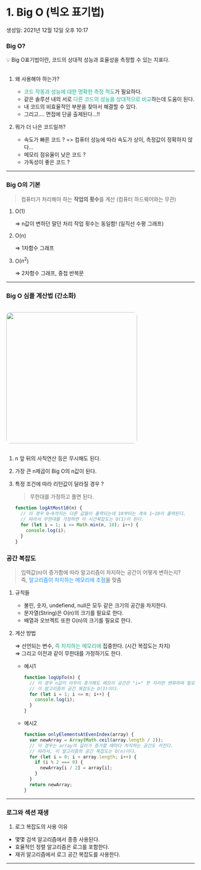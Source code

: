 # 1. Big O (빅오 표기법)

생성일: 2021년 12월 12일 오후 10:17

### Big O?

<aside>
💡 Big O표기법이란, 코드의 상대적 성능과 효율성을 측정할 수 있는 지표다.
</aside>
</br>

1. 왜 사용해야 하는가?

   - <span style="color:#1FAB89">코드 작동과 성능에 대한 명확한 측정 척도</span>가 필요하다.
   - 같은 솔루션 내의 서로 <span style="color:#1FAB89">다른 코드의 성능을 상대적으로 비교</span>하는데 도움이 된다.
   - 내 코드의 비효율적인 부분을 찾아서 해결할 수 있다.
   - 그리고.... 면접에 단골 출제된다...!!

2. 뭐가 더 나은 코드일까?
   - 속도가 빠른 코드 ? => 컴퓨터 성능에 따라 속도가 상이, 측정값이 정확하지 않다...
   - 메모리 점유율이 낮은 코드 ?
   - 가독성이 좋은 코드 ?

---

### Big O의 기본

> 컴퓨터가 처리해야 하는 **작업의 횟수**를 계산 (컴퓨터 하드웨어와는 무관)

1. O(1)

   ⇒ n값이 변하던 말던 처리 작업 횟수는 동일함! (일직선 수평 그래프)

2. O(n)

   ⇒ 1차함수 그래프

3. O($n^2$)

   ⇒ 2차함수 그래프, 중첩 반복문

---

### Big O 심플 계산법 (간소화)

<br>
<img src="https://user-images.githubusercontent.com/67448481/145719364-82ad432a-49da-4ae9-af2f-c92689438784.png" width="350" style="border-radius:10px; margin-bottom:15px"/>

1. n 앞 뒤의 사칙연산 등은 무시해도 된다.
2. 가장 큰 n제곱이 Big O의 n값이 된다.
3. 특정 조건에 따라 리턴값이 달라질 경우 ?

   > 무한대를 가정하고 풀면 된다.

   ```jsx
   function logAtMost10(n) {
     // 이 경우 0~9까지는 다른 값들이 출력되는데 10부터는 계속 1~10이 출력된다.
     // 따라서 무한대를 가정하면 이 시간복잡도는 O(1)이 된다.
     for (let i = 1; i <= Math.min(n, 10); i++) {
       console.log(i);
     }
   }
   ```

### 공간 복잡도

> 입력값(n)이 증가함에 따라 알고리즘이 차지하는 공간이 어떻게 변하는지?  
> 즉, <span style="color:dodgerblue">알고리즘이 차지하는 메모리에 초점</span>을 맞춤

1. 규칙들
   - 불린, 숫자, undefiend, null은 모두 같은 크기의 공간을 차지한다.
   - 문자열(String)은 O(n)의 크기를 필요로 한다.
   - 배열과 오브젝트 또한 O(n)의 크기를 필요로 한다.
2. 계산 방법

   ⇒ 선언되는 변수, <span style="color:#1FAB89">즉 차지하는 메모리에</span> 집중한다. (시간 복잡도는 차치)
   <br>⇒ 그리고 이전과 같이 무한대를 가정하기도 한다.

   - 예시1
     ```jsx
     function logUpTo(n) {
       // 이 경우 n값이 아무리 증가해도 메모리 공간은 "i=" 한 자리만 변화하며 필요하기 때문에
       // 이 알고리즘의 공간 복잡도는 O(1)이다.
       for (let i = 1; i <= n; i++) {
         console.log(i);
       }
     }
     ```
   - 예시2
     ```jsx
     function onlyElementsAtEvenIndex(array) {
       var newArray = Array(Math.ceil(array.length / 2));
       // 이 경우는 array의 길이가 증가할 때마다 차지하는 공간도 커진다.
       // 따라서, 이 알고리즘의 공간 복잡도는 O(n)이다.
       for (let i = 0; i < array.length; i++) {
         if (i % 2 === 0) {
           newArray[i / 2] = array[i];
         }
       }
       return newArray;
     }
     ```

---

### 로그와 섹션 재생

1. 로그 복잡도의 사용 이유

- 몇몇 검색 알고리즘에서 종종 사용된다.
- 효율적인 정렬 알고리즘은 로그를 포함한다.
- 재귀 알고리즘에서 로그 공간 복잡도를 사용한다.

---
